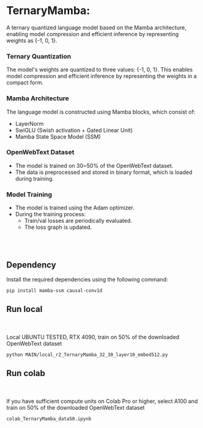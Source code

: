 # TernaryMamba: 
A ternary quantized language model based on the Mamba architecture, enabling model compression and efficient inference by representing weights as {-1, 0, 1}.


### Ternary Quantization
The model's weights are quantized to three values: {-1, 0, 1}. This enables model compression and efficient inference by representing the weights in a compact form.

### Mamba Architecture
The language model is constructed using Mamba blocks, which consist of:
- LayerNorm
- SwiGLU (Swish activation + Gated Linear Unit)
- Mamba State Space Model (SSM)

### OpenWebText Dataset
- The model is trained on 30~50% of the OpenWebText dataset.
- The data is preprocessed and stored in binary format, which is loaded during training.

### Model Training
- The model is trained using the Adam optimizer.
- During the training process:
  - Train/val losses are periodically evaluated.
  - The loss graph is updated.

<br><br>



## Dependency
Install the required dependencies using the following command:


```pip install mamba-ssm causal-conv1d```

##  Run local 
<br>
<br>
Local UBUNTU TESTED, RTX 4090, train on 50% of the downloaded OpenWebText dataset 
<br>

```python MAIN/local_r2_TernaryMamba_32_30_layer10_embed512.py```


##  Run colab
<br>
<br>
If you have sufficient compute units on Colab Pro or higher, select A100 and train on 50% of the downloaded OpenWebText dataset
<br>

```colab_TernaryMamba_data50.ipynb```















